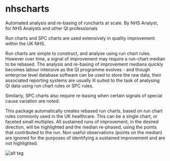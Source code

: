 # nhscharts
Automated  analysis and re-basing of  runcharts at scale. By NHS Analyst, for NHS Analysts and other QI professionals


Run charts  and SPC charts are used extensively in quality improvement within the UK NHS.

Run charts are simple to construct, and analyse using run chart rules.
However over time, a signal of improvement may require a run-chart median to be rebased. 
The analysis and re-basing of improvement medians quickly becomes labour intensive as the QI programme evolves - and though enterprise level database software can be used to store the raw data, their associated reporting systems are usually ill suited to the task of analysing QI data using run chart rules or SPC rules.

Similarly, SPC charts also require re-basing when certain signals of special cause variation are noted. 

This package automatically creates rebased run charts, based on run chart rules commonly used in the UK healthcare.
This can be a single chart, or faceted small multiples. 
All sustained runs of improvement, in the desired direction, will be highlighted and the median re-phased, using the points that contributed to the run. 
Non useful observations (points on the median) are ignored for the purposes of identifying a sustained improvement and are not highlighted. 

 
 ![alt tag](https://user-images.githubusercontent.com/3278367/27238864-81353a30-52c6-11e7-8871-3ef950f90178.PNG)
